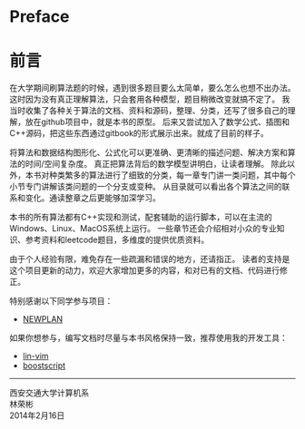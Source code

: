 # Preface
# 前言

在大学期间刷算法题的时候，遇到很多题目要么太简单，要么怎么也想不出办法。
这时因为没有真正理解算法，只会套用各种模型，题目稍微改变就搞不定了。
我当时收集了各种关于算法的文档、资料和源码，整理、分类，还写了很多自己的理解，放在github项目中，就是本书的原型。
后来又尝试加入了数学公式、插图和C++源码，把这些东西通过gitbook的形式展示出来。就成了目前的样子。

将算法和数据结构图形化、公式化可以更准确、更清晰的描述问题、解决方案和算法的时间/空间复杂度。
真正把算法背后的数学模型讲明白，让读者理解。
除此以外，本书对种类繁多的算法进行了细致的分类，每一章专门讲一类问题，其中每个小节专门讲解该类问题的一个分支或变种。
从目录就可以看出各个算法之间的联系和变化。通读整章之后更能够加深学习。

本书的所有算法都有C++实现和测试，配套辅助的运行脚本，可以在主流的Windows、Linux、MacOS系统上运行。
一些章节还会介绍相对小众的专业知识、参考资料和leetcode题目，多维度的提供优质资料。

由于个人经验有限，难免存在一些疏漏和错误的地方，还请指正。
读者的支持是这个项目更新的动力，欢迎大家增加更多的内容，和对已有的文档、代码进行修正。

特别感谢以下同学参与项目：

* [NEWPLAN](https://github.com/NEWPLAN)

如果你想参与，编写文档时尽量与本书风格保持一致，推荐使用我的开发工具：

* [lin-vim](https://github.com/linrongbin16/lin-vim)
* [boostscript](https://github.com/linrongbin16/boostscript)

--------

西安交通大学计算机系 <br>
林荣彬 <br>
2014年2月16日 <br>
